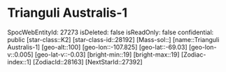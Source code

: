 ﻿---
location: [-69.03,-107.825,100]
type: Station
tags:
- astro/Star

---

# Trianguli Australis-1

SpocWebEntityId: 27273
isDeleted: false
isReadOnly: false
confidential: public
[star-class::K2]
[star-class-id::28192]
[Mass-sol::]
[name::Trianguli Australis-1]
[geo-alt::100]
[geo-lon::-107.825]
[geo-lat::-69.03]
[geo-lon-v::0.005]
[geo-lat-v::-0.03]
[bright-min::19]
[bright-max::19]
[Zodiac-index::1]
[ZodiacId::28163]
[NextStarId::27392]

